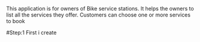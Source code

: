 This application is for owners of Bike service stations. It helps the owners to list all the services they offer. Customers can choose one or more services to book

#Step:1
First i create 